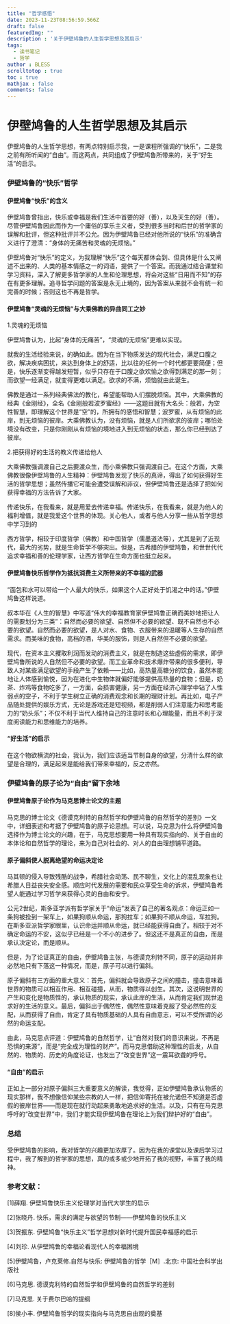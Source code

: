 ```yaml
---
title: "哲学感悟"
date: 2023-11-23T08:56:59.566Z
draft: false
featuredImg: ""
description : '关于伊壁鸠鲁的人生哲学思想及其启示'
tags: 
  - 读书笔记
  - 哲学
author : BLESS
scrolltotop : true
toc : true
mathjax : false
comments: false
---
```

# 伊壁鸠鲁的人生哲学思想及其启示

伊壁鸠鲁的人生哲学思想，有两点特别启示我，一是课程所强调的“快乐”，二是我之前有所听闻的“自由”。而这两点，共同组成了伊壁鸠鲁所带来的，关于“好生活”的启示。

### 伊壁鸠鲁的“快乐”哲学

#### 伊壁鸠鲁“快乐”的含义

伊壁鸠鲁曾指出，快乐或幸福是我们生活中首要的好（善），以及天生的好（善）。尽管伊壁鸠鲁因此而作为一个庸俗的享乐主义者，受到很多当时和后世的哲学家的误解和批评，但这种批评并不公允。因为伊壁鸠鲁已经对他所说的“快乐”的准确含义进行了澄清：“身体的无痛苦和灵魂的无烦恼。”

伊壁鸠鲁对“快乐”的定义，为我理解“快乐”这个每天都体会到、但具体是什么又阐述不出来的、人类的基本情感之一的词语，提供了一个答案。而我通过结合课堂和学习资料，深入了解更多哲学家的人生和伦理思想，将会对这些“日用而不知”的存在有更多理解。追寻哲学问题的答案是永无止境的，因为答案从来就不会有统一和完善的时候；否则这也不再是哲学。

#### 伊壁鸠鲁“灵魂的无烦恼”与大乘佛教的异曲同工之妙

1.灵魂的无烦恼

伊壁鸠鲁认为，比起“身体的无痛苦”，“灵魂的无烦恼”更难以实现。

就我的生活经验来说，的确如此。因为在当下物质发达的现代社会，满足口腹之欲，解决疾病困扰，来达到身体上的舒适，比以往的任何一个时代都更要简便；但是，快乐逐渐变得越发短暂，似乎只存在于口腹之欲欢愉之欲得到满足的那一刻；而欲望一经满足，就变得更难以满足。欲求的不满，烦恼就由此诞生。

佛教是通过一系列经典佛法的教化，希望能帮助人们摆脱烦恼。其中，大乘佛教的经典《金刚经》，全名《金刚般若波罗蜜经》——这题目就有大名头：般若，为空性智慧，即理解这个世界是“空”的，所拥有的感悟和智慧；波罗蜜，从有烦恼的此岸，到无烦恼的彼岸。大乘佛教认为，没有烦恼，就是人们所欲求的彼岸；哪怕处境没有改变，只是你刚刚从有烦恼的境地进入到无烦恼的状态，那么你已经到达了彼岸。

2.把获得好的生活的教义传递给他人

大乘佛教强调渡自己之后要渡众生，而小乘佛教只强调渡自己。在这个方面，大乘佛教很像伊壁鸠鲁的人生精神：伊壁鸠鲁发现了快乐的真谛，得出了如何获得好生活的哲学思想；虽然传播它可能会遭受误解和非议，但伊壁鸠鲁还是选择了把如何获得幸福的方法告诉了大家。

传递快乐，在我看来，就是用爱去传递幸福。传递快乐，在我看来，就是为他人的福利增值，就是我爱这个世界的体现。关心他人，或者与他人分享一些从哲学思想中学习到的

西方哲学，相较于印度哲学（佛教）和中国哲学（儒墨道法等），尤其是到了近现代，最大的劣势，就是生命哲学不够突出。但是，古希腊的伊壁鸠鲁，和世世代代追求幸福和善的伦理学家，让西方哲学在生命方面也挺立起来。

#### 伊壁鸠鲁快乐哲学作为抵抗消费主义所带来的不幸福的武器

“面包和水可以带给一个人最大的快乐，如果这个人正好处于饥渴之中的话。”伊壁鸠鲁这样说道。

叔本华在《人生的智慧》中写道“伟大的幸福教育家伊壁鸠鲁正确而美妙地把让人的需要划分为三类”：自然而必要的欲望、自然但不必要的欲望、既不自然也不必要的欲望。自然而必要的欲望，是人对水、食物、衣服带来的温暖等人生存的自然需求。而美味的食物，高档的酒，华美的服饰，则是人自然但不必要的欲望。

现代，在资本主义攫取利润而发动的消费主义，就是在制造这些虚假的需求，即伊壁鸠鲁所说的人自然但不必要的欲望。而工业革命和技术爆炸带来的很多便利，导致人对某些满足欲望的手段产生了依赖——比如，高热量高糖分的饮食，虽然本能地让人体感到愉悦，因为在进化中生物体就偏好能够提供高热量的食物；但是，奶茶、炸鸡等食物吃多了，一方面，会损害健康，另一方面在经济心理学中钻了人性弱点的空子，不利于学生树立正确的消费观念和长期的理财计划。再比如，电子产品随处提供的娱乐方式，无论是游戏还是短视频，都是削弱人们注意能力和思考能力的“奶头乐”；不仅不利于当代人维持自己的注意时长和心理能量，而且不利于深度阅读能力和思维能力的培养。

#### “好生活”的启示

在这个物欲横流的社会，我认为，我们应该适当节制自身的欲望，分清什么样的欲望是合理的，满足起来是能给我们带来幸福的，反之亦然。

### 伊壁鸠鲁的原子论为“自由”留下余地

#### 伊壁鸠鲁原子论作为马克思博士论文的主题

马克思的博士论文《德谟克利特的自然哲学和伊壁鸠鲁的自然哲学的差别》一文中，详细表述和考据了伊壁鸠鲁的原子论思想。可以说，马克思为什么将伊壁鸠鲁选择作为博士论文的兴趣，在于，马克思想要用一种具有现实指向的、关于自由的本体论和自然哲学的理论，来为自己对社会的、对人的自由理想铺平道路。

#### 原子偏斜使人脱离绝望的命运决定论

马其顿的侵入导致残酷的战争，希腊社会动荡、民不聊生，文化上的混乱现象也让希腊人日益丧失安全感。顺应时代发展的需要和民众享受生命的诉求，伊壁鸠鲁希望人能通过学习哲学来获得心灵的自由和安宁。

公元2世纪，斯多亚学派有哲学家关于“命运”发表了自己的著名观点：命运正如一条狗被拴到一架车上，如果狗顺从命运，那狗拉车；如果狗不顺从命运，车拉狗。在斯多亚派哲学家眼里，认识命运并顺从命运，就已经能获得自由了。相较于对不确定命运的不安，这似乎已经是一个不小的进步了。但这还不是真正的自由，而是承认决定论，而是顺从。

但是，为了论证真正的自由，伊壁鸠鲁主张，与德谟克利特不同，原子的运动并非必然地只有下落这一种情况，而是，原子可以进行偏斜。

原子偏斜有三方面的重大意义：首先，偏斜就会导致原子之间的撞击，撞击意味着世界的物质可以相互作用、相互碰撞，从而，物质得以创生。其次，这说明世界的产生和变化是物质性的，承认物质的现实，承认此岸的生活，从而肯定我们现世追求好的生活的意义。最后，偏斜出于偶然性，偶然性意味着克服了受必然性的支配，从而获得了自由，肯定了具有物质基础的人具有自由意志，可以不受所谓的必然的命运支配。

由此，马克思点评道：伊壁鸠鲁的自然哲学，让“自然对我们的意识来说，不再是恐惧的来源”，而是“完全成为理性的财产”。而马克思借助这种理性的启发，从自然的、物质的、历史的角度论证，也发出了“改变世界”这一震耳欲聋的呼号。

#### “自由”的启示

正如上一部分对原子偏斜三大重要意义的解读，我觉得，正如伊壁鸠鲁承认物质的现实那样，我不想像信仰某些宗教的人一样，把信仰寄托在被允诺但不知道是否虚假的彼岸世界——而是现在就行动起来勇敢地追求好的生活。以及，只有在马克思呼吁的“改变世界”中，我们才能实现伊壁鸠鲁在理论上为我们辩护好的“自由”。

### 总结

受伊壁鸠鲁的影响，我对哲学的兴趣更加浓厚了。因为在我的课堂以及课后学习过程中，我了解到的哲学家的思想，真的或多或少地开拓了我的视野，丰富了我的精神。

### 参考文献：

[1]薛翔. 伊壁鸠鲁快乐主义伦理学对当代大学生的启示 

[2]张晓丹. 快乐，需求的满足与欲望的节制——伊壁鸠鲁的快乐主义 

[3]贺振东. 伊壁鸠鲁“快乐主义”哲学思想对新时代提升国民幸福感的启示 

[4]刘珍. 从伊壁鸠鲁的幸福论看现代人的幸福困境 

[5]伊壁鸠鲁，卢克莱修.自然与快乐: 伊壁鸠鲁的哲学［M］.北京: 中国社会科学出版社

[6]马克思. 德谟克利特的自然哲学和伊壁鸠鲁的自然哲学的差别

[7]马克思. 关于费尔巴哈的提纲

[8]侯小丰. 伊壁鸠鲁哲学的现实指向与马克思自由观的奠基